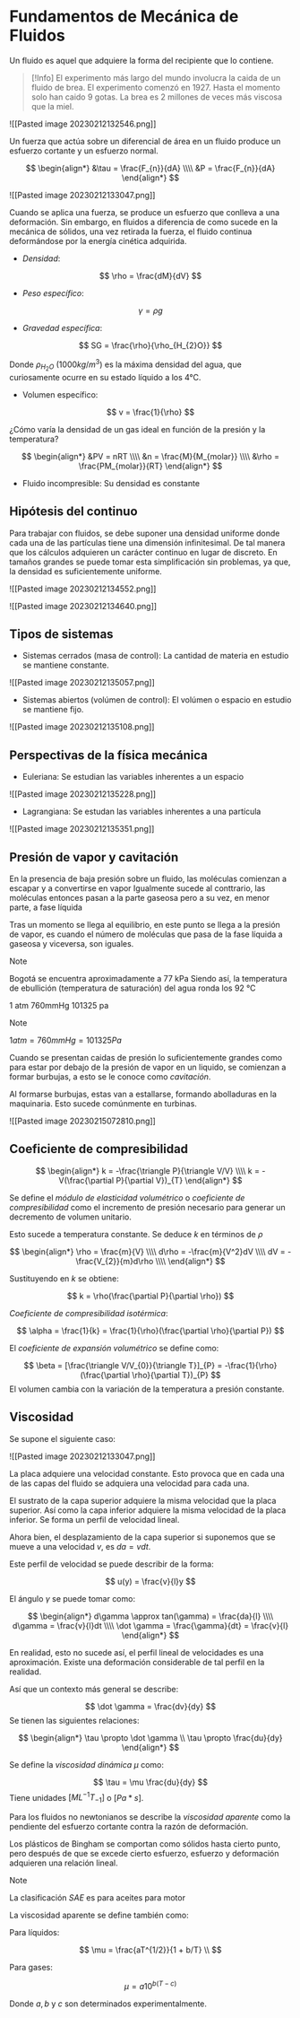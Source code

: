 # Fundamentos de Mecánica de Fluidos

Un fluido es aquel que adquiere la forma del recipiente que lo contiene.


>[!Info]
>El experimento más largo del mundo involucra la caida de un fluido de brea. El experimento comenzó en 1927. Hasta el momento solo han caido 9 gotas.
>La brea es 2 millones de veces más viscosa que la miel.

![[Pasted image 20230212132546.png]]

Un fuerza que actúa sobre un diferencial de área en un fluido produce un esfuerzo cortante y un esfuerzo normal.

$$
\begin{align*}
	&\tau = \frac{F_{n}}{dA} \\\\
	&P = \frac{F_{n}}{dA}
\end{align*}
$$

![[Pasted image 20230212133047.png]]

Cuando se aplica una fuerza, se produce un esfuerzo que conlleva a una deformación. Sin embargo, en fluidos a diferencia de como sucede en la mecánica de sólidos, una vez retirada la fuerza, el fluido continua deformándose por la energía cinética adquirida.


- _Densidad_:

$$
	\rho = \frac{dM}{dV}
$$

- _Peso específico_:

$$
	\gamma = \rho g
$$

- _Gravedad específica_:

$$
	SG = \frac{\rho}{\rho_{H_{2}O}}
$$

Donde $\rho_{H_{2}O}$  $(1000 kg/m^3)$ es la máxima densidad del agua, que curiosamente ocurre en su estado líquido a los 4°C.


- Volumen específico:

$$
	v = \frac{1}{\rho}
$$


¿Cómo varía la densidad de un gas ideal en función de la presión y la temperatura?

$$
\begin{align*}
	&PV = nRT \\\\
	&n = \frac{M}{M_{molar}} \\\\
	&\rho = \frac{PM_{molar}}{RT}
\end{align*}
$$


- Fluido incompresible: Su densidad es constante



## Hipótesis del continuo


Para trabajar con fluidos, se debe suponer una densidad uniforme donde cada una de las partículas tiene una dimensión infinitesimal. De tal manera que los cálculos adquieren un carácter continuo en lugar de discreto. En tamaños grandes se puede tomar esta simplificación sin problemas, ya que, la densidad es suficientemente uniforme.

![[Pasted image 20230212134552.png]]

![[Pasted image 20230212134640.png]]


## Tipos de sistemas


- Sistemas cerrados (masa de control): La cantidad de materia en estudio se mantiene constante.


![[Pasted image 20230212135057.png]]


- Sistemas abiertos (volúmen de control): El volúmen o espacio en estudio se mantiene fijo.

![[Pasted image 20230212135108.png]]



## Perspectivas de la física mecánica

- Euleriana: Se estudian las variables inherentes a un espacio

![[Pasted image 20230212135228.png]]



- Lagrangiana: Se estudan las variables inherentes a una partícula

![[Pasted image 20230212135351.png]]





## Presión de vapor y cavitación

En la presencia de baja presión sobre un fluido, las moléculas comienzan a escapar y a convertirse en vapor
Igualmente sucede al conttrario, las moléculas entonces pasan a la parte gaseosa pero a su vez, en menor parte, a fase líquida

Tras un momento se llega al equilibrio, en este punto se llega a la presión de vapor, es cuando el número de moléculas que pasa de la fase líquida a gaseosa y viceversa, son iguales.


>[!Note]
>Bogotá se encuentra aproximadamente a 77 kPa
>Siendo así, la temperatura de ebullición (temperatura de saturación) del agua ronda los 92 °C

1 atm 760mmHg 101325 pa

>[!Note]
>$1 atm  = 760 mmHg = 101325 Pa$

Cuando se presentan caidas de presión lo suficientemente grandes como para estar por debajo de la presión de vapor en un liquido, se comienzan a formar burbujas, a esto se le conoce como _cavitación_.

Al formarse burbujas, estas van a estallarse, formando abolladuras en la maquinaria.
Esto sucede comúnmente en turbinas.

![[Pasted image 20230215072810.png]]



## Coeficiente de compresibilidad


$$
	\begin{align*}
		k = -\frac{\triangle P}{\triangle V/V} \\\\
		k = -V(\frac{\partial P}{\partial V})_{T}
	\end{align*}
$$


Se define el _módulo de elasticidad volumétrico_ o _coeficiente de compresibilidad_ como el incremento de presión necesario para generar un decremento de volumen unitario.

Esto sucede a temperatura constante.
Se deduce $k$ en términos de $\rho$

$$
\begin{align*}
	\rho = \frac{m}{V} \\\\
	d\rho = -\frac{m}{V^2}dV \\\\
	dV = -\frac{V_{2}}{m}d\rho \\\\
\end{align*}
$$

Sustituyendo en $k$ se obtiene:

$$
k = \rho(\frac{\partial P}{\partial \rho})
$$


_Coeficiente de compresibilidad isotérmica_:

$$
	\alpha = \frac{1}{k} = \frac{1}{\rho}(\frac{\partial \rho}{\partial P})
$$



El _coeficiente de expansión volumétrico_ se define como:

$$
	\beta = [\frac{\triangle V/V_{0}}{\triangle T}]_{P} = -\frac{1}{\rho}(\frac{\partial \rho}{\partial T})_{P}
$$
El volumen cambia con la variación de la temperatura a presión constante.



## Viscosidad


Se supone el siguiente caso:

![[Pasted image 20230212133047.png]]


La placa adquiere una velocidad constante. Esto provoca que en cada una de las capas del fluido se adquiera una velocidad para cada una.

El sustrato de la capa superior adquiere la misma velocidad que la placa superior.
Así como la capa inferior adquiere la misma velocidad de la placa inferior. Se forma un perfil de velocidad lineal.

Ahora bien, el desplazamiento de la capa superior si suponemos que se mueve a una velocidad $v$, es $da = vdt$.

Este perfil de velocidad se puede describir de la forma:

$$
	u(y) = \frac{v}{l}y
$$

El ángulo $\gamma$ se puede tomar como:

$$
\begin{align*}
 d\gamma \approx tan(\gamma) = \frac{da}{l} \\\\
 d\gamma = \frac{v}{l}dt \\\\
 \dot \gamma = \frac{\gamma}{dt} = \frac{v}{l}
\end{align*}
$$

En realidad, esto no sucede así, el perfil lineal de velocidades es una aproximación.
Existe una deformación considerable de tal perfil en la realidad.

Así que un contexto más general se describe:

$$
	\dot \gamma = \frac{dv}{dy}
$$
Se tienen las siguientes relaciones:

$$
\begin{align*}
	\tau \propto \dot \gamma \\
	\tau \propto \frac{du}{dy}
\end{align*}
$$

Se define la _viscosidad dinámica_ $\mu$ como:

$$
	\tau = \mu \frac{du}{dy}
$$
Tiene unidades $[ML^{-1}T_{-1}]$ o $[Pa*s]$.

Para los fluidos no newtonianos se describe la _viscosidad aparente_ como la pendiente del esfuerzo cortante contra la razón de deformación.

Los plásticos de Bingham se comportan como sólidos hasta cierto punto, pero después de que se excede cierto esfuerzo, esfuerzo y deformación adquieren una relación lineal.

>[!Note]
>La clasificación _SAE_ es para aceites para motor


La viscosidad aparente se define también como:

Para líquidos:

$$
	\mu = \frac{aT^{1/2}}{1 + b/T} \\
$$


Para gases:

$$
	\mu = a10^{b(T - c)}
$$

Donde $a, b$ y $c$ son determinados experimentalmente.
